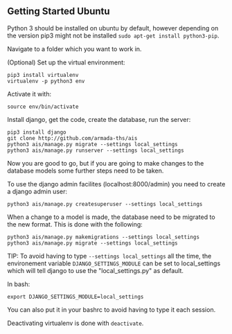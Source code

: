 ## Getting Started Ubuntu
Python 3 should be installed on ubuntu by default, however depending on the version pip3 might not be installed `sudo apt-get install python3-pip`.

Navigate to a folder which you want to work in.

(Optional) Set up the virtual environment:
```
pip3 install virtualenv
virtualenv -p python3 env
```
Activate it with:
```
source env/bin/activate
```

Install django, get the code, create the database, run the server:
```
pip3 install django
git clone http://github.com/armada-ths/ais
python3 ais/manage.py migrate --settings local_settings
python3 ais/manage.py runserver --settings local_settings
```
Now you are good to go, but if you are going to make changes to the database models some further steps need to be taken.

To use the django admin facilites (localhost:8000/admin) you need to create a django admin user:
```
python3 ais/manage.py createsuperuser --settings local_settings
```
When a change to a model is made, the database need to be migrated to the new format. This is done with the following:
```
python3 ais/manage.py makemigrations --settings local_settings
python3 ais/manage.py migrate --settings local_settings
```

TIP: To avoid having to type `--settings local_settings` all the time, the environement variable `DJANGO_SETTINGS_MODULE` can be set to local_settings which will tell django to use the "local_settings.py" as default.

In bash:
```
export DJANGO_SETTINGS_MODULE=local_settings
```
You can also put it in your bashrc to avoid having to type it each session.

Deactivating virtualenv is done with `deactivate`.
